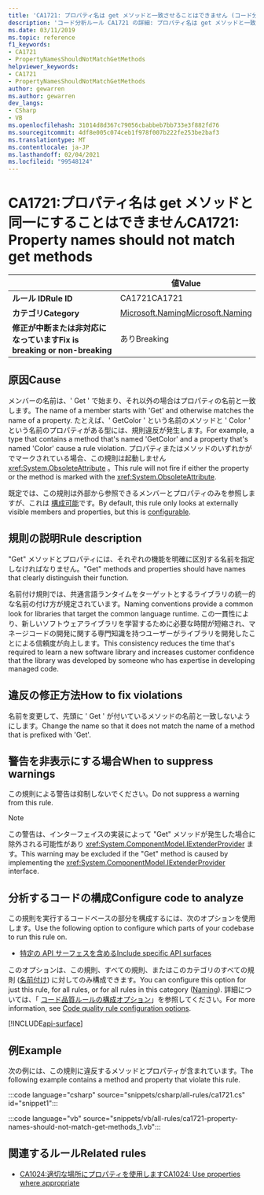 ```yaml
---
title: 'CA1721: プロパティ名は get メソッドと一致させることはできません (コード分析)'
description: 'コード分析ルール CA1721 の詳細: プロパティ名は get メソッドと一致しない必要があります'
ms.date: 03/11/2019
ms.topic: reference
f1_keywords:
- CA1721
- PropertyNamesShouldNotMatchGetMethods
helpviewer_keywords:
- CA1721
- PropertyNamesShouldNotMatchGetMethods
author: gewarren
ms.author: gewarren
dev_langs:
- CSharp
- VB
ms.openlocfilehash: 31014d8d367c79056cbabbeb7bb733e3f882fd76
ms.sourcegitcommit: 4df8e005c074ceb1f978f007b222fe253be2baf3
ms.translationtype: MT
ms.contentlocale: ja-JP
ms.lasthandoff: 02/04/2021
ms.locfileid: "99548124"
---
```

# <a name="ca1721-property-names-should-not-match-get-methods"></a><span data-ttu-id="cfe3b-103">CA1721:プロパティ名は get メソッドと同一にすることはできません</span><span class="sxs-lookup"><span data-stu-id="cfe3b-103">CA1721: Property names should not match get methods</span></span>

| | <span data-ttu-id="cfe3b-104">値</span><span class="sxs-lookup"><span data-stu-id="cfe3b-104">Value</span></span> |
|-|-|
| <span data-ttu-id="cfe3b-105">**ルール ID**</span><span class="sxs-lookup"><span data-stu-id="cfe3b-105">**Rule ID**</span></span> |<span data-ttu-id="cfe3b-106">CA1721</span><span class="sxs-lookup"><span data-stu-id="cfe3b-106">CA1721</span></span>|
| <span data-ttu-id="cfe3b-107">**カテゴリ**</span><span class="sxs-lookup"><span data-stu-id="cfe3b-107">**Category**</span></span> |[<span data-ttu-id="cfe3b-108">Microsoft.Naming</span><span class="sxs-lookup"><span data-stu-id="cfe3b-108">Microsoft.Naming</span></span>](naming-warnings.md)|
| <span data-ttu-id="cfe3b-109">**修正が中断または非対応になっています**</span><span class="sxs-lookup"><span data-stu-id="cfe3b-109">**Fix is breaking or non-breaking**</span></span> |<span data-ttu-id="cfe3b-110">あり</span><span class="sxs-lookup"><span data-stu-id="cfe3b-110">Breaking</span></span>|

## <a name="cause"></a><span data-ttu-id="cfe3b-111">原因</span><span class="sxs-lookup"><span data-stu-id="cfe3b-111">Cause</span></span>

<span data-ttu-id="cfe3b-112">メンバーの名前は、' Get ' で始まり、それ以外の場合はプロパティの名前と一致します。</span><span class="sxs-lookup"><span data-stu-id="cfe3b-112">The name of a member starts with 'Get' and otherwise matches the name of a property.</span></span> <span data-ttu-id="cfe3b-113">たとえば、' GetColor ' という名前のメソッドと ' Color ' という名前のプロパティがある型には、規則違反が発生します。</span><span class="sxs-lookup"><span data-stu-id="cfe3b-113">For example, a type that contains a method that's named 'GetColor' and a property that's named 'Color' cause a rule violation.</span></span>
<span data-ttu-id="cfe3b-114">プロパティまたはメソッドのいずれかがでマークされている場合、この規則は起動しません <xref:System.ObsoleteAttribute> 。</span><span class="sxs-lookup"><span data-stu-id="cfe3b-114">This rule will not fire if either the property or the method is marked with the <xref:System.ObsoleteAttribute>.</span></span>

<span data-ttu-id="cfe3b-115">既定では、この規則は外部から参照できるメンバーとプロパティのみを参照しますが、これは [構成可能](#configure-code-to-analyze)です。</span><span class="sxs-lookup"><span data-stu-id="cfe3b-115">By default, this rule only looks at externally visible members and properties, but this is [configurable](#configure-code-to-analyze).</span></span>

## <a name="rule-description"></a><span data-ttu-id="cfe3b-116">規則の説明</span><span class="sxs-lookup"><span data-stu-id="cfe3b-116">Rule description</span></span>

<span data-ttu-id="cfe3b-117">"Get" メソッドとプロパティには、それぞれの機能を明確に区別する名前を指定しなければなりません。</span><span class="sxs-lookup"><span data-stu-id="cfe3b-117">"Get" methods and properties should have names that clearly distinguish their function.</span></span>

<span data-ttu-id="cfe3b-118">名前付け規則では、共通言語ランタイムをターゲットとするライブラリの統一的な名前の付け方が規定されています。</span><span class="sxs-lookup"><span data-stu-id="cfe3b-118">Naming conventions provide a common look for libraries that target the common language runtime.</span></span> <span data-ttu-id="cfe3b-119">この一貫性により、新しいソフトウェアライブラリを学習するために必要な時間が短縮され、マネージコードの開発に関する専門知識を持つユーザーがライブラリを開発したことによる信頼度が向上します。</span><span class="sxs-lookup"><span data-stu-id="cfe3b-119">This consistency reduces the time that's required to learn a new software library and increases customer confidence that the library was developed by someone who has expertise in developing managed code.</span></span>

## <a name="how-to-fix-violations"></a><span data-ttu-id="cfe3b-120">違反の修正方法</span><span class="sxs-lookup"><span data-stu-id="cfe3b-120">How to fix violations</span></span>

<span data-ttu-id="cfe3b-121">名前を変更して、先頭に ' Get ' が付いているメソッドの名前と一致しないようにします。</span><span class="sxs-lookup"><span data-stu-id="cfe3b-121">Change the name so that it does not match the name of a method that is prefixed with 'Get'.</span></span>

## <a name="when-to-suppress-warnings"></a><span data-ttu-id="cfe3b-122">警告を非表示にする場合</span><span class="sxs-lookup"><span data-stu-id="cfe3b-122">When to suppress warnings</span></span>

<span data-ttu-id="cfe3b-123">この規則による警告は抑制しないでください。</span><span class="sxs-lookup"><span data-stu-id="cfe3b-123">Do not suppress a warning from this rule.</span></span>

> [!NOTE]
> <span data-ttu-id="cfe3b-124">この警告は、インターフェイスの実装によって "Get" メソッドが発生した場合に除外される可能性があり <xref:System.ComponentModel.IExtenderProvider> ます。</span><span class="sxs-lookup"><span data-stu-id="cfe3b-124">This warning may be excluded if the "Get" method is caused by implementing the <xref:System.ComponentModel.IExtenderProvider> interface.</span></span>

## <a name="configure-code-to-analyze"></a><span data-ttu-id="cfe3b-125">分析するコードの構成</span><span class="sxs-lookup"><span data-stu-id="cfe3b-125">Configure code to analyze</span></span>

<span data-ttu-id="cfe3b-126">この規則を実行するコードベースの部分を構成するには、次のオプションを使用します。</span><span class="sxs-lookup"><span data-stu-id="cfe3b-126">Use the following option to configure which parts of your codebase to run this rule on.</span></span>

- [<span data-ttu-id="cfe3b-127">特定の API サーフェスを含める</span><span class="sxs-lookup"><span data-stu-id="cfe3b-127">Include specific API surfaces</span></span>](#include-specific-api-surfaces)

<span data-ttu-id="cfe3b-128">このオプションは、この規則、すべての規則、またはこのカテゴリのすべての規則 ([名前付け](naming-warnings.md)) に対してのみ構成できます。</span><span class="sxs-lookup"><span data-stu-id="cfe3b-128">You can configure this option for just this rule, for all rules, or for all rules in this category ([Naming](naming-warnings.md)).</span></span> <span data-ttu-id="cfe3b-129">詳細については、「 [コード品質ルールの構成オプション](../code-quality-rule-options.md)」を参照してください。</span><span class="sxs-lookup"><span data-stu-id="cfe3b-129">For more information, see [Code quality rule configuration options](../code-quality-rule-options.md).</span></span>

[!INCLUDE[api-surface](~/includes/code-analysis/api-surface.md)]

## <a name="example"></a><span data-ttu-id="cfe3b-130">例</span><span class="sxs-lookup"><span data-stu-id="cfe3b-130">Example</span></span>

<span data-ttu-id="cfe3b-131">次の例には、この規則に違反するメソッドとプロパティが含まれています。</span><span class="sxs-lookup"><span data-stu-id="cfe3b-131">The following example contains a method and property that violate this rule.</span></span>

:::code language="csharp" source="snippets/csharp/all-rules/ca1721.cs" id="snippet1":::

:::code language="vb" source="snippets/vb/all-rules/ca1721-property-names-should-not-match-get-methods_1.vb":::

## <a name="related-rules"></a><span data-ttu-id="cfe3b-132">関連するルール</span><span class="sxs-lookup"><span data-stu-id="cfe3b-132">Related rules</span></span>

- [<span data-ttu-id="cfe3b-133">CA1024:適切な場所にプロパティを使用します</span><span class="sxs-lookup"><span data-stu-id="cfe3b-133">CA1024: Use properties where appropriate</span></span>](ca1024.md)
